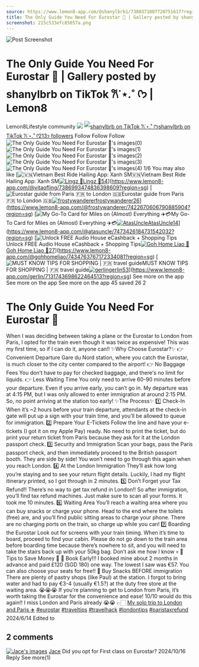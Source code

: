 ```yaml
---
source: https://www.lemon8-app.com/@shanylbrb1/7380371807720751617?region=sg
title: The Only Guide You Need For Eurostar 🚝 | Gallery posted by shanylbrb on TikTok 𐙚˙⋆.˚ ᡣ𐭩 | Lemon8
screenshot: 215c533efc85057a.png
---
```



![Post Screenshot](215c533efc85057a.png)
# The Only Guide You Need For Eurostar 🚝 | Gallery posted by shanylbrb on TikTok 𐙚˙⋆.˚ ᡣ𐭩 | Lemon8
[](https://www.lemon8-app.com/feed/foryou?region=sg)
Lemon8Lifestyle community
[](https://www.lemon8-app.com/search/sug?region=sg)![](https://lemon8.onelink.me/FMQw?pid=website_direct&af_force_dp=false&af_dp=snssdk2657%3A%2F%2Farticle_detail_page%3Fgroup_id%3D7380371807720751617%26pid%3Dwebsite_direct&retargeting=true&ab_version=73512073&af_web_dp=https%3A%2F%2Fplay.google.com%2Fstore%2Fapps%2Fdetails%3Fid%3Dcom.bd.nproject&amp_extra=%7B%22seo_page_id%22%3A%2258099027670559558%22%2C%22traffic_type%22%3A%22website_direct%22%2C%22web_id%22%3A%227481734280629765640%22%2C%22enter_position%22%3A%22smart_banner%22%2C%22enter_page_id%22%3A%227380371807720751617%22%2C%22enter_page_type%22%3A%22article%22%7D)
[![shanylbrb on TikTok 𐙚˙⋆.˚ ᡣ𐭩](https://p16-lemon8-sign-sg.tiktokcdn.com/user-avatar-alisg/1be4173814cbfac56b03a2cbd55f73f3~tplv-sdweummd6v-shrink:120:0:q75.webp?lk3s=66c60501&source=feed_user&x-expires=1744588800&x-signature=3fPxMpJBI873luhL6VnIsGpdHaI%3D)](https://www.lemon8-app.com/@shanylbrb1?region=sg)[shanylbrb on TikTok 𐙚˙⋆.˚ ᡣ𐭩213 followers](https://www.lemon8-app.com/@shanylbrb1?region=sg)
Follow
Follow
Follow
![The Only Guide You Need For Eurostar 🚝's images\(0\)](https://p16-lemon8-sign-sg.tiktokcdn.com/tos-alisg-v-a3e477-sg/oMDYAQDhQC6b1IEC0fts9P0BemTsFgn3AgEAFm~tplv-sdweummd6v-wap-logo-v1:QHNoYW55bGJyYjE=:1080:0.webp?lk3s=66c60501&source=wap_large_logo_image&x-expires=1744588800&x-signature=2v%2BTEsa4HUfTAyzIGQcJu1TCoVk%3D)
![The Only Guide You Need For Eurostar 🚝's images\(1\)](https://p16-lemon8-sign-sg.tiktokcdn.com/tos-alisg-v-a3e477-sg/o0QbEcCzBgAIHB23Ai4afATEsQ2BNi6ziQ9W6e~tplv-sdweummd6v-wap-logo-v1:QHNoYW55bGJyYjE=:1080:0.webp?lk3s=66c60501&source=wap_large_logo_image&x-expires=1744588800&x-signature=%2BX3eErE88uOPVcmMdPVMmC6E8vM%3D)
![The Only Guide You Need For Eurostar 🚝's images\(2\)](https://p16-lemon8-sign-sg.tiktokcdn.com/tos-alisg-v-a3e477-sg/owQ96DFbnIDeh0AEmwAgf3EgmYQOtY1BQA0FsC~tplv-sdweummd6v-wap-logo-v1:QHNoYW55bGJyYjE=:1080:0.webp?lk3s=66c60501&source=wap_large_logo_image&x-expires=1744588800&x-signature=ag%2B4%2FXsRzsj5hM1l47KyK%2BfSwco%3D)
![The Only Guide You Need For Eurostar 🚝's images\(3\)](https://p16-lemon8-sign-sg.tiktokcdn.com/tos-alisg-v-a3e477-sg/o8s56iC2QBzBN6ezWgAbEYa9EfTQQEBiNhIAiA~tplv-sdweummd6v-wap-logo-v1:QHNoYW55bGJyYjE=:1080:0.webp?lk3s=66c60501&source=wap_large_logo_image&x-expires=1744588800&x-signature=AAX6YKJGmluvdWoRyUb87SNKTmc%3D)
![The Only Guide You Need For Eurostar 🚝's images\(4\)](https://p16-lemon8-sign-sg.tiktokcdn.com/tos-alisg-v-a3e477-sg/oI3mbAD6IBCEAD0wf9EgQLAF1FYhS0nm0egtQs~tplv-sdweummd6v-wap-logo-v1:QHNoYW55bGJyYjE=:1080:0.webp?lk3s=66c60501&source=wap_large_logo_image&x-expires=1744588800&x-signature=nvbOos%2BOYKyYOPebMnavYkzwgyE%3D)
1/6
You may also like
[![🇻🇳Vietnam Best Ride Hailing App: Xanh SM](https://p16-lemon8-sign-sg.tiktokcdn.com/tos-alisg-v-a3e477-sg/oUfIeIFcGMvDfAZHwCXEAfQQ2TJCAAB82AJaA3~tplv-sdweummd6v-shrink:640:0:q50.webp?lk3s=66c60501&source=seo_middle_feed_list&x-expires=1773532800&x-signature=wrfiuOHmSurdwOtF0Hjfu6FueSk%3D)🇻🇳Vietnam Best Ride Hailing App: Xanh SM[![Lingz 🌷](https://p16-lemon8-sign-sg.tiktokcdn.com/user-avatar-alisg/a35d84bd62f7fb08fac58213d4e99ea3~tplv-sdweummd6v-shrink:120:0:q75.jpeg?lk3s=66c60501&source=feed_user&x-expires=1744588800&x-signature=KZbcq4E%2FnsggV%2F%2FSeYOs%2F5BTiA8%3D)Lingz 🌷54](https://www.lemon8-app.com/@vitaofling?region=sg)](https://www.lemon8-app.com/@vitaofling/7386993474836398609?region=sg)
[![Eurostar guide from Paris 🇫🇷 to London 🇬🇧](https://p16-lemon8-sign-sg.tiktokcdn.com/tos-alisg-v-a3e477-sg/oIXCZBggfEEOEzAkAB2z0bCumiBQieAzwUAIh0~tplv-sdweummd6v-shrink:640:0:q50.webp?lk3s=66c60501&source=seo_middle_feed_list&x-expires=1773532800&x-signature=S%2F3XkB0kOKsy1TQUl7nVrHSWXh8%3D)Eurostar guide from Paris 🇫🇷 to London 🇬🇧[![frostywanderer](https://p16-lemon8-sign-sg.tiktokcdn.com/user-avatar-alisg/25f0da99d30cde753cf321dfaf205dc8~tplv-sdweummd6v-shrink:120:0:q75.jpeg?lk3s=66c60501&source=feed_user&x-expires=1744588800&x-signature=KYAYxGzUCVwWaZMdeA4XNLrSAiA%3D)frostywanderer26](https://www.lemon8-app.com/@frostywanderer?region=sg)](https://www.lemon8-app.com/@frostywanderer/7422670606790885904?region=sg)
[![My Go-To Card for Miles on \(Almost\) Everything ✈️💳](https://p16-lemon8-sign-sg.tiktokcdn.com/tos-alisg-v-a3e477-sg/owIBz2AwwFV3eCcO6skB0JAEiCUi2tAE3gfi28~tplv-sdweummd6v-shrink:640:0:q50.webp?lk3s=66c60501&source=seo_middle_feed_list&x-expires=1773532800&x-signature=lsD2Gx5YGXu4kiqvYKp6Zi69uFM%3D)My Go-To Card for Miles on (Almost) Everything ✈️💳[![AtasUncle](https://p16-lemon8-sign-sg.tiktokcdn.com/tos-alisg-i-sdweummd6v-sg/ba96915067cc46e183620027f244d8f8~tplv-sdweummd6v-shrink:120:0:q75.jpeg?lk3s=66c60501&source=feed_user&x-expires=1744588800&x-signature=5f6dwFq%2BjNcJ9qbli6rs%2BSf4jzI%3D)AtasUncle14](https://www.lemon8-app.com/@atasuncle?region=sg)](https://www.lemon8-app.com/@atasuncle/7473426184731542032?region=sg)
[![Unlock FREE Audio House eCashback + Shopping Tips](https://p16-lemon8-sign-sg.tiktokcdn.com/tos-alisg-v-a3e477-sg/oYDA7wMBJ9D7zegObP0ED0wcMIQfIALbABAWeG~tplv-sdweummd6v-shrink:640:0:q50.webp?lk3s=66c60501&source=seo_middle_feed_list&x-expires=1773532800&x-signature=BqPuCoQtM70PhZiWKD4LATPUQN8%3D)Unlock FREE Audio House eCashback + Shopping Tips[![Goh Home Liao 🤭](https://p16-lemon8-sign-sg.tiktokcdn.com/user-avatar-alisg/50566a40726e453fb9493f6ba377b22e~tplv-sdweummd6v-shrink:120:0:q75.jpeg?lk3s=66c60501&source=feed_user&x-expires=1744588800&x-signature=M7uVFOGQt4n5BFbpBBoDkUwuVrk%3D)Goh Home Liao 🤭27](https://www.lemon8-app.com/@gohhomeliao?region=sg)](https://www.lemon8-app.com/@gohhomeliao/7434763767172334081?region=sg)
[![MUST KNOW TIPS FOR SHOPPING | 🇫🇷 travel guide](https://p16-lemon8-sign-sg.tiktokcdn.com/tos-alisg-v-a3e477-sg/e70b0b7337364bddacb3b83455b7664e~tplv-sdweummd6v-shrink:640:0:q50.webp?lk3s=66c60501&source=seo_middle_feed_list&x-expires=1773532800&x-signature=5SH9naijRl5ueSNJbryY3GnE%2Fvg%3D)MUST KNOW TIPS FOR SHOPPING | 🇫🇷 travel guide[![gerlin](https://p16-lemon8-sign-sg.tiktokcdn.com/user-avatar-alisg/6f04202a7bd931043bd772c8d7e8c02c~tplv-sdweummd6v-shrink:120:0:q75.jpeg?lk3s=66c60501&source=feed_user&x-expires=1744588800&x-signature=QY8lyuGPxvqyvTuNbaqirA2xDQs%3D)gerlin53](https://www.lemon8-app.com/gerlin?region=sg)](https://www.lemon8-app.com/gerlin/7131743698622464513?region=sg)
See more on the app
See more on the app
See more on the app
45 saved
26
2
# The Only Guide You Need For Eurostar 🚝
When I was deciding between taking a plane or the Eurostar to London from Paris, I opted for the train even though it was twice as expensive! This was my first time, so if I can do it, anyone can!!
✨Why Choose Eurostar?✨
👉 Convenient Departure
Gare du Nord station, where you catch the Eurostar, is much closer to the city center compared to the airport!
👉 No Baggage Fees
You don’t have to pay for checked baggage, and there's no limit for liquids.
👉 Less Waiting Time
You only need to arrive 60-90 minutes before your departure. Even if you arrive early, you can’t go in. My departure was at 4:15 PM, but I was only allowed to enter immigration at around 2:15 PM. So, no point arriving at the station too early!
✨The Process✨
1️⃣ Check-In
When it’s ~2 hours before your train departure, attendants at the check-in gate will put up a sign with your train time, and you’ll be allowed to queue for immigration.
2️⃣ Prepare Your E-Tickets
Follow the line and have your e-tickets (I got it on my Apple Pay) ready. No need to print the ticket, but do print your return ticket from Paris because they ask for it at the London passport check.
3️⃣ Security and Immigration 
Scan your bags, pass the Paris passport check, and then immediately proceed to the British passport booth. They are side by side! You won’t need to go through this again when you reach London.
4️⃣ At the London Immigration
They’ll ask how long you’re staying and to see your return flight details. Luckily, I had my flight itinerary printed, so I got through in 2 minutes.
5️⃣ Don’t Forget your Tax Refund!!
There’s no way to get tax refund in London!! So after immigration, you’ll find tax refund machines. Just make sure to scan all your forms. It took me 10 minutes. 
6️⃣ Waiting Area
You’ll reach a waiting area where you can buy snacks or charge your phone. Head to the end where the toilets (free) are, and you’ll find public sitting areas to charge your phone. There are no charging ports on the train, so charge up while you can!
7️⃣ Boarding the Eurostar 
Look out for screens with your train timing. When it’s time to board, proceed to find your cabin. Please do not go down to the train area before boarding time because there’s nowhere to sit, and you will need to take the stairs back up with your 50kg bag. Don’t ask me how I know 💀
🤑 Tips to Save Money 🤑 
📌 Book Early!!! 
I booked mine about 2 months in advance and paid £120 (SGD 180) one way. The lowest I saw was €57. You can also choose your seats for free!! 
📌 Buy Snacks BEFORE immigration
There are plenty of pastry shops (like Paul) at the station. I forgot to bring water and had to pay €3-4 (usually €1.5?) at the duty free store at the waiting area. 😭😭😭
If you’re planning to get to London from Paris, it’s worth taking the Eurostar for the convenience and ease! 10/10 would do this again!! I miss London and Paris already 😭😭
👉🏻 [My solo trip to London and Paris ✈️](https://www.lemon8-app.com/@shanylbrb1/7380371807720751617?region=sg)
[#eurostar](https://www.lemon8-app.com/topic/7221836442640547845?region=sg) [#traveltips](https://www.lemon8-app.com/topic/7195794094470250501?region=sg) [#travelhack](https://www.lemon8-app.com/topic/7187431586030190593?region=sg) [#londontips](https://www.lemon8-app.com/topic/7254693521352589318?region=sg) [#paristaxrefund](https://www.lemon8-app.com/topic/7373202300677947409?region=sg)
2024/6/14 Edited to
## 2 comments
[![Jace's images](https://p16-lemon8-sign-sg.tiktokcdn.com/user-avatar-alisg/5d2cca0ad706130dae4c5b421fae5a23~tplv-sdweummd6v-shrink:1200:0:q75.webp?lk3s=d32e6450&source=ui_avatar&x-expires=1744588800&x-signature=czKN0wMHOwiND%2B%2FvD5nSGIXy12g%3D)](https://www.lemon8-app.com/@jiali046?region=sg)
[Jace](https://www.lemon8-app.com/@jiali046?region=sg)
Did you opt for First class on Eurostar?
2024/10/16
Reply
See more(1)
#